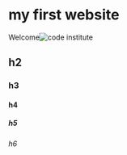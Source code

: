 # my first website

Welcome![code institute](https://codeinstitute.net)




## h2
### h3
#### h4
##### h5
###### h6